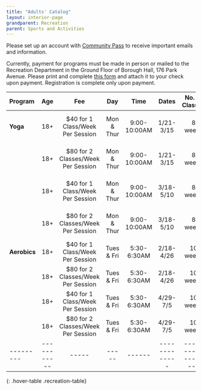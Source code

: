 ```yaml
---
title: "Adults' Catalog"
layout: interior-page
grandparent: Recreation
parent: Sports and Activities
---
```


Please set up an account with [Community Pass](https://register.communitypass.net/reg/login.cfm?D%3CN%21%2E%22_W%22F%299SZWV%5C%21%3DHNW%3BR%3AZQI%2F79%2CKX03%3DBIP%27B%5EF%25U99%2B) to receive important emails and information. 

Currently, payment for programs must be made in person or mailed to the Recreation Department in the Ground Floor of Borough Hall, 176 Park Avenue.  Please print and complete [this form](https://storage.googleapis.com/static.rutherford-nj.com/recreation/Recreation_ProgramRegistration.pdf) and attach it to your check upon payment. Registration is complete only upon payment. 

| Program | Age | Fee |	Day | Time | Dates |	No. of Classes | Location |
|:--------|:---------:|:---:|:---:|:----:|:-------------:|:---------:|:--------:|
| **Yoga**     | 18+ | $40 for 1 Class/Week Per Session | Mon & Thur | 9:00-10:00AM | 1/21-3/15 | 8 weeks | Rutherford Congregational Church, 251 Union Ave |
|              | 18+ | $80 for 2 Classes/Week Per Session | Mon & Thur | 9:00-10:00AM | 1/21-3/15 | 8 weeks | Rutherford Congregational Church, 251 Union Ave |
|              | 18+ | $40 for 1 Class/Week Per Session | Mon & Thur | 9:00-10:00AM | 3/18-5/10 | 8 weeks | Rutherford Congregational Church, 251 Union Ave |
|              | 18+ | $80 for 2 Classes/Week Per Session | Mon & Thur | 9:00-10:00AM | 3/18-5/10 | 8 weeks | Rutherford Congregational Church, 251 Union Ave |
| **Aerobics** | 18+ | $40 for 1 Class/Week Per Session | Tues & Fri | 5:30-6:30AM  |  2/18-4/26  | 10 weeks | Tamblyn Field Civic Center |
|              | 18+ | $80 for 2 Classes/Week Per Session | Tues & Fri | 5:30-6:30AM  | 2/18-4/26 | 10 weeks | Tamblyn Field Civic Center |
|              | 18+ | $40 for 1 Class/Week Per Session | Tues & Fri | 5:30-6:30AM  |  4/29-7/5  | 10 weeks | Tamblyn Field Civic Center |
|              | 18+ | $80 for 2 Classes/Week Per Session | Tues & Fri | 5:30-6:30AM  | 4/29-7/5 | 10 weeks | Tamblyn Field Civic Center |
|---------|-----------|-----|-----|------|-------------|------------------|-------------------|----------|
{: .hover-table .recreation-table}

